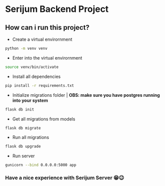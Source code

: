 # Serijum Backend Project

## How can i run this project?

 - Create a virtual envirornment
```zsh
python -m venv venv
```

 - Enter into the virtual envirornment

```zsh
source venv/bin/activate
```

 - Install all dependencies
```zsh
pip install -r requirements.txt
```

 - Initialize migrations folder | 
__OBS: make sure you have postgres running into your system__

```zsh
flask db init
```

 - Get all migrations from models
```zsh
flask db migrate
```

 - Run all migrations
```zsh
flask db upgrade

```
 - Run server
```zsh
gunicorn --bind 0.0.0.0:5000 app
```

### Have a nice experience with Serijum Server 😁😉